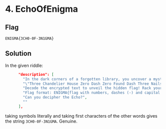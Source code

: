 # 4. EchoOfEnigma

## Flag
```
ENIGMA{3CH0-0F-3N1GMA}
```

## Solution

In the given riddle:

```json
      "description": [
        "In the dark corners of a forgotten library, you uncover a mysterious book titled *The Echo of Enigma* Inside is a single encrypted clue:",
        "\"Three Chandelier House Zero Dash Zero Found Dash Three Nails One Ground Mystery Awaits.\"",
        "Decode the encrypted text to unveil the hidden flag! Rack your brains and shake your socks for it is a tricky one.",
        "Flag format: ENIGMA{flag with numbers, dashes (-) and capital letters only}",
        "Can you decipher the Echo?",
        ""
      ],
```

taking symbols literally and taking first characters of the other words gives the string `3CH0-0F-3N1GMA`. Genuine.
